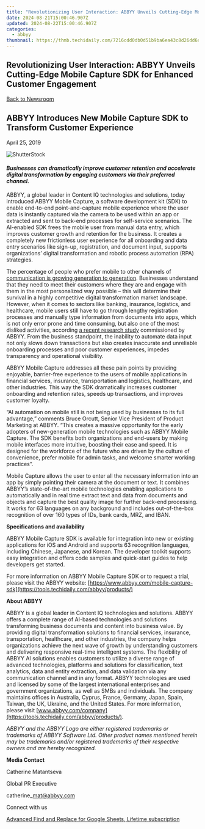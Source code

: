```yaml
---
title: "Revolutionizing User Interaction: ABBYY Unveils Cutting-Edge Mobile Capture SDK for Enhanced Customer Engagement"
date: 2024-08-21T15:00:46.907Z
updated: 2024-08-22T15:00:46.907Z
categories:
  - abbyy
thumbnail: https://thmb.techidaily.com/7216cdd0db0d51b9ba6ea43c8d26dd6a0eb4cf5b262743a458e3d7ee3b2754cf.jpeg
---
```


## Revolutionizing User Interaction: ABBYY Unveils Cutting-Edge Mobile Capture SDK for Enhanced Customer Engagement

[Back to Newsroom](https://tools.techidaily.com/abbyy/products/)

## ABBYY Introduces New Mobile Capture SDK to Transform Customer Experience

April 25, 2019

![ShutterStock](https://content.abbyy.com/-/media/project/abbyy/abbyy/branchtemplates/shutterstock_1272462163_1296-x-729.jpg?h=729&iar=0&w=1296)

#### _Businesses can dramatically improve customer retention and accelerate digital transformation by engaging customers via their preferred channel._

  
ABBYY, a global leader in Content IQ technologies and solutions, today introduced ABBYY Mobile Capture, a software development kit (SDK) to enable end-to-end point-and-capture mobile experience where the user data is instantly captured via the camera to be used within an app or extracted and sent to back-end processes for self-service scenarios. The AI-enabled SDK frees the mobile user from manual data entry, which improves customer growth and retention for the business. It creates a completely new frictionless user experience for all onboarding and data entry scenarios like sign-up, registration, and document input, supports organizations’ digital transformation and robotic process automation (RPA) strategies.

The percentage of people who prefer mobile to other channels of [communication is growing generation to generation](https://tools.techidaily.com/abbyy/products/). Businesses understand that they need to meet their customers where they are and engage with them in the most personalized way possible – this will determine their survival in a highly competitive digital transformation market landscape. However, when it comes to sectors like banking, insurance, logistics, and healthcare, mobile users still have to go through lengthy registration processes and manually type information from documents into apps, which is not only error prone and time consuming, but also one of the most disliked activities, according [a recent research study](https://www.businesswire.com/news/home/20190319005321/en/Survey-Finds-Workers-Delegate-48-Tasks-Artificial "ABBYY survey") commissioned by ABBYY. From the business standpoint, the inability to automate data input not only slows down transactions but also creates inaccurate and unreliable onboarding processes and poor customer experiences, impedes transparency and operational visibility.

ABBYY Mobile Capture addresses all these pain points by providing enjoyable, barrier-free experience to the users of mobile applications in financial services, insurance, transportation and logistics, healthcare, and other industries. This way the SDK dramatically increases customer onboarding and retention rates, speeds up transactions, and improves customer loyalty.

“AI automation on mobile still is not being used by businesses to its full advantage,” comments Bruce Orcutt, Senior Vice President of Product Marketing at ABBYY. “This creates a massive opportunity for the early adopters of new-generation mobile technologies such as ABBYY Mobile Capture. The SDK benefits both organizations and end-users by making mobile interfaces more intuitive, boosting their ease and speed. It is designed for the workforce of the future who are driven by the culture of convenience, prefer mobile for admin tasks, and welcome smarter working practices”.

Mobile Capture allows the user to enter all the necessary information into an app by simply pointing their camera at the document or text. It combines ABBYY’s state-of-the-art mobile technologies enabling applications to automatically and in real time extract text and data from documents and objects and capture the best quality image for further back-end processing. It works for 63 languages on any background and includes out-of-the-box recognition of over 160 types of IDs, bank cards, MRZ, and IBAN.

  
**Specifications and availability**

ABBYY Mobile Capture SDK is available for integration into new or existing applications for iOS and Android and supports 63 recognition languages, including Chinese, Japanese, and Korean. The developer toolkit supports easy integration and offers code samples and quick-start guides to help developers get started.

For more information on ABBYY Mobile Capture SDK or to request a trial, please visit the ABBYY website: [https://www.abbyy.com/mobile-capture-sdk](https://tools.techidaily.com/abbyy/products/)

  
**About ABBYY**

ABBYY is a global leader in Content IQ technologies and solutions. ABBYY offers a complete range of AI-based technologies and solutions transforming business documents and content into business value. By providing digital transformation solutions to financial services, insurance, transportation, healthcare, and other industries, the company helps organizations achieve the next wave of growth by understanding customers and delivering responsive real-time intelligent systems. The flexibility of ABBYY AI solutions enables customers to utilize a diverse range of advanced technologies, platforms and solutions for classification, text analytics, data and entity extraction, and data validation via any communication channel and in any format. ABBYY technologies are used and licensed by some of the largest international enterprises and government organizations, as well as SMBs and individuals. The company maintains offices in Australia, Cyprus, France, Germany, Japan, Spain, Taiwan, the UK, Ukraine, and the United States. For more information, please visit [www.abbyy.com/company](https://tools.techidaily.com/abbyy/products/).

_ABBYY and the ABBYY Logo are either registered trademarks or trademarks of ABBYY Software Ltd. Other product names mentioned herein may be trademarks and/or registered trademarks of their respective owners and are hereby recognized._

  
**Media Contact**

Catherine Matantseva

Global PR Executive

catherine\_mat@abbyy.com  
  
Connect with us

<ins class="adsbygoogle"
     style="display:block"
     data-ad-format="autorelaxed"
     data-ad-client="ca-pub-7571918770474297"
     data-ad-slot="1223367746"></ins>



<ins class="adsbygoogle"
     style="display:block"
     data-ad-client="ca-pub-7571918770474297"
     data-ad-slot="8358498916"
     data-ad-format="auto"
     data-full-width-responsive="true"></ins>

<!-- affiliate ads begin -->
<a href="https://secure.2checkout.com/order/checkout.php?PRODS=4729642&QTY=1&AFFILIATE=108875&CART=1">Advanced Find and Replace for Google Sheets, Lifetime subscription</a>
<!-- affiliate ads end -->